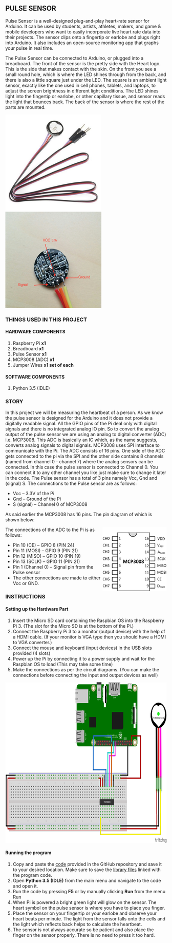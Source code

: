 ## PULSE SENSOR
Pulse Sensor is a well-designed plug-and-play heart-rate sensor for Arduino. It can be used by students, artists, athletes, makers, and game & mobile developers who want to easily incorporate live heart rate data into their projects. The sensor clips onto a fingertip or earlobe and plugs right into Arduino. It also includes an open-source monitoring app that graphs your pulse in real time.

The Pulse Sensor can be connected to Arduino, or plugged into a breadboard. The front of the sensor is the pretty side with the Heart logo. This is the side that makes contact with the skin. On the front you see a small round hole, which is where the LED shines through from the back, and there is also a little square just under the LED. The square is an ambient light sensor, exactly like the one used in cell phones, tablets, and laptops, to adjust the screen brightness in different light conditions. The LED shines light into the fingertip or earlobe, or other capillary tissue, and sensor reads the light that bounces back. The back of the sensor is where the rest of the parts are mounted.

<img src="https://github.com/11RO05/handson-iot-raspberrypi/blob/master/New%20Sensors/Images/Pulse%20sensor.png" width=300 height=300><img src="https://github.com/11RO05/handson-iot-raspberrypi/blob/master/New%20Sensors/Images/Pulse%20sensor%20back%20view.png" width=300 height=300> 
### THINGS USED IN THIS PROJECT

#### HARDWARE COMPONENTS
1.	Raspberry Pi		**x1**
2.	Breadboard 		**x1**
3.	Pulse Sensor		**x1**
4.	MCP3008 (ADC)	**x1**
5.	Jumper Wires		**x1 set of each**

#### SOFTWARE COMPONENTS
1.	Python 3.5 (IDLE)

### STORY
In this project we will be measuring the heartbeat of a person. As we know the pulse sensor is designed for the Arduino and it does not provide a digitally readable signal. All the GPIO pins of the Pi deal only with digital signals and there is no integrated analog IO pin. So to convert the analog output of the pulse sensor we are using an analog to digital converter (ADC) i.e. MCP3008. This ADC is basically an IC which, as the name suggests, converts analog signals to digital signals. MCP3008 uses SPI interface to communicate with the Pi. The ADC consists of 16 pins. One side of the ADC gets connected to the pi via the SPI and the other side contains 8 channels (named from channel 0 - channel 7) where the analog sensors can be connected. In this case the pulse sensor is connected to Channel 0. You can connect it to any other channel you like just make sure to change it later in the code. The Pulse sensor has a total of 3 pins namely Vcc, Gnd and (signal) S. The connections to the Pulse sensor are as follows:

-	Vcc – 3.3V of the Pi
-	Gnd – Ground of the Pi
-	S (signal) – Channel 0 of MCP3008

As said earlier the MCP3008 has 16 pins. The pin diagram of which is shown below:

<img src="https://github.com/11RO05/handson-iot-raspberrypi/blob/master/New%20Sensors/Images/MCP3008.png" width=200 height=200 align=right>

The connections of the ADC to the Pi is as follows: 
-	Pin 10 (CE) – GPIO 8 (PIN 24)
-	Pin 11 (MOSI) – GPIO 9 (PIN 21)
-	Pin 12 (MISO) – GPIO 10 (PIN 19)
-	Pin 13 (SCLK) – GPIO 11 (PIN 21)
-	Pin 1 (Channel 0) – Signal pin from the Pulse sensor
- The other connections are made to either Vcc or GND. 


### INSTRUCTIONS

#### Setting up the Hardware Part
1.	Insert the Micro SD card containing the Raspbian OS into the Raspberry Pi 3. (The slot for the Micro SD is at the bottom of the Pi.)
1.	Connect the Raspberry Pi 3 to a monitor (output device) with the help of a HDMI cable. (If your monitor is VGA type then you should have a HDMI to VGA converter.) 
2.	Connect the mouse and keyboard (input devices) in the USB slots provided (4 slots)
3.	Power up the Pi by connecting it to a power supply and wait for the Raspbian OS to load (This may take some time)
4.	Make the connections as per the circuit diagrams. (You can make the connections before connecting the input and output devices as well)

<img src="https://github.com/11RO05/handson-iot-raspberrypi/blob/master/New%20Sensors/Circuit%20Diagram/Pulse%20Sensor.png" width=750 height=500>

#### Running the program 
1.	Copy and paste the [code](https://github.com/11RO05/handson-iot-raspberrypi/blob/master/New%20Sensors/src/beats.py) provided in the GitHub repository and save it to your desired location. Make sure to save the [library files](https://github.com/11RO05/handson-iot-raspberrypi/tree/master/New%20Sensors/src) linked with the program code.
2.	Open **Python 3.5 (IDLE)** from the main menu and navigate to the code and open it.
3.	Run the code by pressing **F5** or by manually clicking **Run** from the menu Run 
4.	When Pi is powered a bright green light will glow on the sensor. The heart symbol on the pulse sensor is where you have to place you finger.
5.	 Place the sensor on your fingertip or your earlobe and observe your heart beats per minute. The light from the sensor falls onto the cells and the light which reflects back helps to calculate the heartbeat. 
6.	The sensor is not always accurate so be patient and also place the finger on the sensor properly. There is no need to press it too hard. 

